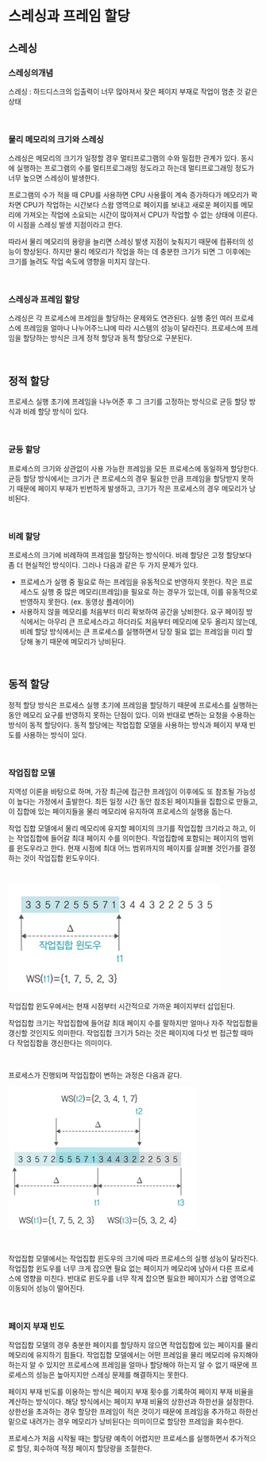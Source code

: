 # 스레싱과 프레임 할당

## 스레싱

### 스레싱의개념

스레싱 : 하드디스크의 입출력이 너무 많아져서 잦은 페이지 부재로 작업이 멈춘 것 같은 상태

<br>



### 물리 메모리의 크기와 스레싱

스레싱은 메모리의 크기가 일정할 경우 멀티프로그램의 수와 밀접한 관계가 있다. 동시에 실행하는 프로그램의 수를 멀티프로그래밍 정도라고 하는데 멀티프로그래밍 정도가 너무 높으면 스레싱이 발생한다.

프로그램의 수가 적을 때 CPU를 사용하면 CPU 사용률이 계속 증가하다가 메모리가 꽉 차면 CPU가 작업하는 시간보다 스왑 영역으로 페이지를 보내고 새로운 페이지를 메모리에 가져오는 작업에 소요되는 시간이 많아져서 CPU가 작업할 수 없는 상태에 이른다. 이 시점을 스레싱 발생 지점이라고 한다.

따라서 물리 메모리의 용량을 늘리면 스레싱 발생 지점이 늦춰지기 때문에 컴퓨터의 성능이 향상된다. 하지만 물리 메모리가 작업을 하는 데 충분한 크기가 되면 그 이후에는 크기를 늘려도 작업 속도에 영향을 미치지 않는다.

<br>



### 스레싱과 프레임 할당

스레싱은 각 프로세스에 프레임을 할당하는 문제와도 연관된다. 실행 중인 여러 프로세스에 프레임을 얼마나 나누어주느냐에 따라 시스템의 성능이 달라진다. 프로세스에 프레임을 할당하는 방식은 크게 정적 할당과 동적 할당으로 구분된다.

<br>



## 정적 할당

프로세스 실행 초기에 프레임을 나누어준 후 그 크기를 고정하는 방식으로 균등 할당 방식과 비례 할당 방식이 있다.

<br>



### 균등 할당

프로세스의 크기와 상관없이 사용 가능한 프레임을 모든 프로세스에 동일하게 할당한다. 균등 할당 방식에서는 크기가 큰 프로세스의 경우 필요한 만큼 프레임을 할당받지 못하기 때문에 페이지 부재가 빈번하게 발생하고, 크기가 작은 프로세스의 경우 메모리가 낭비된다.

<br>



### 비례 할당

프로세스의 크기에 비례하여 프레임을 할당하는 방식이다. 비례 할당은 고정 할당보다 좀 더 현실적인 방식이다. 그러나 다음과 같은 두 가지 문제가 있다.

- 프로세스가 실행 중 필요로 하는 프레임을 유동적으로 반영하지 못한다. 작은 프로세스도 실행 중 많은 메모리(프레임)을 필요로 하는 경우가 있는데, 이를 유동적으로 반영하지 못한다. (ex. 동영상 플레이어)
- 사용하지 않을 메모리를 처음부터 미리 확보하여 공간을 낭비한다. 요구 페이징 방식에서는 아무리 큰 프로세스라고 하더라도 처음부터 메모리에 모두 올리지 않는데, 비례 할당 방식에서는 큰 프로세스를 실행하면서 당장 필요 없는 프레임을 미리 할당해 놓기 때문에 메모리가 낭비된다.

<br>



## 동적 할당

정적 할당 방식은 프로세스 실행 초기에 프레임을 할당하기 때문에 프로세스를 실행하는 동안 메모리 요구를 반영하지 못하는 단점이 있다. 이와 반대로 변하는 요청을 수용하는 방식이 동적 할당이다. 동적 할당에는 작업집합 모델을 사용하는 방식과 페이지 부재 빈도를 사용하는 방식이 있다.

<br>



### 작업집합 모델

지역성 이론을 바탕으로 하며, 가장 최근에 접근한 프레임이 이후에도 또 참조될 가능성이 높다는 가정에서 출발한다. 최든 일정 시간 동안 참조된 페이지들을 집합으로 만들고, 이 집합에 있는 페이지들을 물리 메모리에 유지하여 프로세스의 실행을 돕는다.

작업 집합 모델에서 물리 메모리에 유지할 페이지의 크기를 작업집합 크기라고 하고, 이는 작업집합에 들어갈 최대 페이지 수를 의미한다. 작업집합에 포함되는 페이지의 범위를 윈도우라고 한다. 현재 시점에 최대 어느 범위까지의 페이지를 살펴볼 것인가를 결정하는 것이 작업집합 윈도우이다.

<br>



![작업집합 모델](https://github.com/summer-root/OS-study/blob/main/NEH/CHAPTER%2009%20%EA%B0%80%EC%83%81%20%EB%A9%94%EB%AA%A8%EB%A6%AC%20%EA%B4%80%EB%A6%AC/%EC%82%AC%EC%A7%84%20%EC%B2%A8%EB%B6%80/%EC%9E%91%EC%97%85%EC%A7%91%ED%95%A9%20%EB%AA%A8%EB%8D%B8.png)



작업집합 윈도우에서는 현재 시점부터 시간적으로 가까운 페이지부터 삽입된다.

작업집합 크기는 작업집합에 들어갈 최대 페이지 수를 말하지만 얼마나 자주 작업집합을 갱신할 것인지도 의미한다. 작업집합 크기가 5라는 것은 페이지에 다섯 번 접근할 때마다 작업집합을 갱신한다는 의미이다. 

<br>



프로세스가 진행되며 작업집합이 변하는 과정은 다음과 같다.

![시간에 따른 작업집합의 변화](https://github.com/summer-root/OS-study/blob/main/NEH/CHAPTER%2009%20%EA%B0%80%EC%83%81%20%EB%A9%94%EB%AA%A8%EB%A6%AC%20%EA%B4%80%EB%A6%AC/%EC%82%AC%EC%A7%84%20%EC%B2%A8%EB%B6%80/%EC%8B%9C%EA%B0%84%EC%97%90%20%EB%94%B0%EB%A5%B8%20%EC%9E%91%EC%97%85%EC%A7%91%ED%95%A9%EC%9D%98%20%EB%B3%80%ED%99%94.png)

<br>



작업집합 모델에서는 작업집합 윈도우의 크기에 따라 프로세스의 실행 성능이 달라진다. 작업집합 윈도우를 너무 크게 잡으면 필요 없는 페이지가 메모리에 남아서 다른 프로세스에 영향을 미친다. 반대로 윈도우를 너무 작게 잡으면 필요한 페이지가 스왑 영역으로 이동되어 성능이 떨어진다.

<br>



### 페이지 부재 빈도

작업집합 모델의 경우 충분한 페이지를 할당하지 않으면 작업집합에 있는 페이지를 물리 메모리에 유지하기 힘들다. 작업집합 모델에서는 어떤 프레임을 물리 메모리에 유지해야 하는지 알 수 있지만 프로세스에 프레임을 얼마나 할당해야 하는지 알 수 없기 때문에 프로세스의 성능은 높아지지만 스레싱 문제를 해결하지는 못한다.

페이지 부재 빈도를 이용하는 방식은 페이지 부재 횟수를 기록하여 페이지 부재 비율을 계산하는 방식이다. 해당 방식에서는 페이지 부재 비율의 상한선과 하한선을 설정한다. 상한선을 초과하는 경우 할당한 프레임이 적은 것이기 때문에 프레임을 추가하고 하한선 밑으로 내려가는 경우 메모리가 낭비된다는 의미이므로 할당한 프레임을 회수한다.

프로세스가 처음 시작될 때는 할당량 예측이 어렵지만 프로세스를 실행하면서 추가적으로 할당, 회수하여 적정 페이지 할당량을 조절한다.